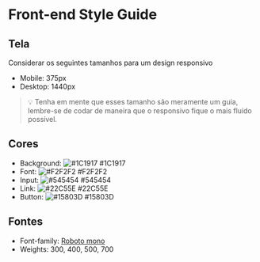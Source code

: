 # Front-end Style Guide

## Tela
Considerar os seguintes tamanhos para um design responsivo

- Mobile: 375px
- Desktop: 1440px

> 💡 Tenha em mente que esses tamanho são meramente um guia, lembre-se de codar de maneira que o responsivo fique o mais fluido possível.

## Cores
- Background: ![#1C1917](https://via.placeholder.com/10/1C1917?text=+) #1C1917 <br>
- Font: ![#F2F2F2](https://via.placeholder.com/10/F2F2F2?text=+) #F2F2F2 <br>
- Input: ![#545454](https://via.placeholder.com/10/545454?text=+) #545454 <br>
- Link: ![#22C55E](https://via.placeholder.com/10/22C55E?text=+) #22C55E <br>
- Button: ![#15803D](https://via.placeholder.com/10/15803D?text=+) #15803D <br>

## Fontes

- Font-family: [Roboto mono](https://fonts.google.com/specimen/Roboto+Mono)
- Weights: 300, 400, 500, 700
